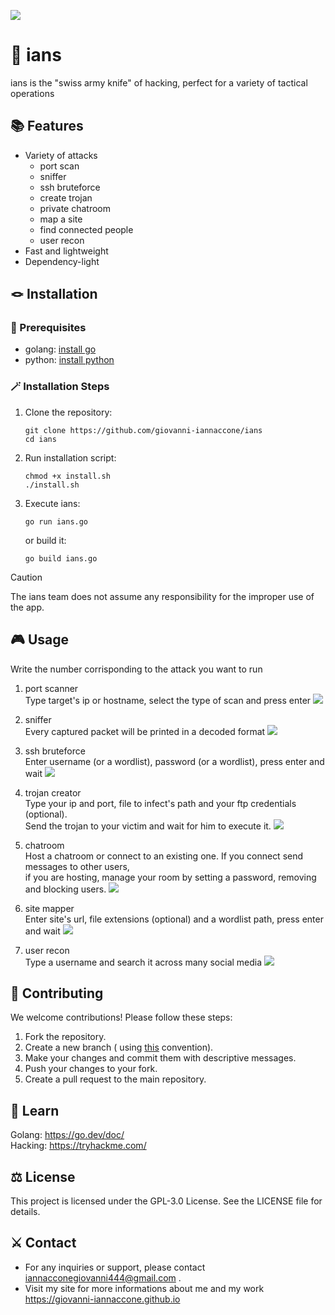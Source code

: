 <img src="assets/main-view.png"> </img>

# 🐉 ians
ians is the "swiss army knife" of hacking, perfect for a variety of tactical operations

## 📚 Features
- Variety of attacks
    - port scan
    - sniffer
    - ssh bruteforce
    - create trojan
    - private chatroom
    - map a site
    - find connected people
    - user recon
- Fast and lightweight
- Dependency-light

## 🪢 Installation

### 🧮 Prerequisites
- golang: <a href="https://go.dev/doc/install">install go</a>
- python: <a href="https://www.python.org/downloads/">install python</a>

### 🪄 Installation Steps
1. Clone the repository:
   ```
   git clone https://github.com/giovanni-iannaccone/ians
   cd ians
   ```
2. Run installation script:
   ```
   chmod +x install.sh
   ./install.sh
   ```
3. Execute ians:
   ```
   go run ians.go
   ```
   or build it:

   ```
   go build ians.go
   ```

> [!CAUTION]
> The ians team does not assume any responsibility for the improper use of the app.

## 🎮 Usage
Write the number corrisponding to the attack you want to run

1. port scanner </br>
Type target's ip or hostname, select the type of scan and press enter
<img src="assets/port-scanner.png"> </img>

2. sniffer </br>
Every captured packet will be printed in a decoded format
<img src="assets/sniffer.png"> </img>

3. ssh bruteforce </br>
Enter username (or a wordlist), password (or a wordlist), press enter and wait
<img src="assets/ssh-bruteforce.png"> </img>

4. trojan creator </br>
Type your ip and port, file to infect's path and your ftp credentials (optional). </br>
Send the trojan to your victim and wait for him to execute it.
<img src="assets/trojan-creator.png"> </img>

5. chatroom </br>
Host a chatroom or connect to an existing one. If you connect send messages to other users, </br>
if you are hosting, manage your room by setting a password, removing and blocking users.
<img src="assets/chatroom.png"> </img>

6. site mapper </br>
Enter site's url, file extensions (optional) and a wordlist path, press enter and wait
<img src="assets/site-mapper.png"> </img>

7. user recon </br>
Type a username and search it across many social media
<img src="assets/userrecon.png"> </img>

## 🧩 Contributing
We welcome contributions! Please follow these steps:

1. Fork the repository.
2. Create a new branch ( using <a href="https://medium.com/@abhay.pixolo/naming-conventions-for-git-branches-a-cheatsheet-8549feca2534">this</a> convention).
3. Make your changes and commit them with descriptive messages.
4. Push your changes to your fork.
5. Create a pull request to the main repository.

## 🔭 Learn
Golang: https://go.dev/doc/ </br>
Hacking: https://tryhackme.com/

## ⚖️ License
This project is licensed under the GPL-3.0 License. See the LICENSE file for details.

## ⚔️ Contact
- For any inquiries or support, please contact <a href="mailto:iannacconegiovanni444@gmail.com"> iannacconegiovanni444@gmail.com </a>.
- Visit my site for more informations about me and my work <a href="https://giovanni-iannaccone.gith
ub.io" target=”_blank” rel="noopener noreferrer"> https://giovanni-iannaccone.github.io </a>